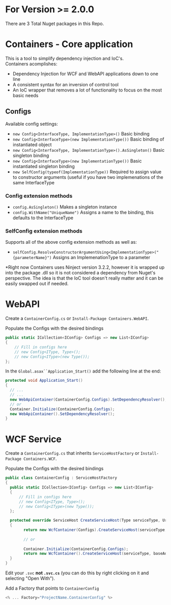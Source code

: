 # For Version >= 2.0.0

There are 3 Total Nuget packages in this Repo.
# Containers - Core application
This is a tool to simplify dependency injection and IoC's.  
Containers acomplishes:
- Dependency Injection for WCF and WebAPI applications down to one line
- A consistent syntax for an inversion of control tool
- An IoC wrapper that removes a lot of functionality to focus on the most basic needs

## Configs
Available config settings:
- `new Config<InterfaceType, ImplementationType>()` Basic binding
- `new Config<InterfaceType>(new ImplementationType())` Basic binding of instantiated object
- `new Config<InterfaceType, ImplementationType>().AsSingleton()` Basic singleton binding
- `new Config<InterfaceType>(new ImplementationType())` Basic instantiated singleton binding
- `new SelfConfig(typeof(ImplementationType))` Required to assign value to constructor arguments (useful if you have two implemenations of the same InterfaceType

### Config extension methods
- `config.AsSingleton()` Makes a singleton instance
- `config.WithName("UniqueName")` Assigns a name to the binding, this defaults to the InterfaceType

### SelfConfig extension methods
Supports all of the above config extension methods as well as:
- `selfConfig.ResolveConstructorArgumentUsing<ImplementationType>("{parameterName}")`  Assigns an ImplemenationType to a parameter

*Right now Containers uses Ninject version 3.2.2, however it is wrapped up into the package .dll so it is not considered a dependency from Nuget's perspective.  The idea is that the IoC tool doesn't really matter and it can be easily swapped out if needed.

# WebAPI
Create a `ContainerConfig.cs` or `Install-Package Containers.WebAPI`.

Populate the Configs with the desired bindings
```csharp
public static ICollection<IConfig> Configs => new List<IConfig>
{
    // Fill in configs here
    // new Config<IType, Type>();
    // new Config<IType>(new Type());
};
```

In the `Global.asax``Application_Start()` add the following line at the end:
```csharp
protected void Application_Start()
{  
  // ...
  // ...
  new WebApiContainer(ContainerConfig.Configs).SetDependencyResolver();
  // or
  Container.Initialize(ContainerConfig.Configs);
  new WebApiContainer().SetDependencyResolver();
}
```

# WCF Service
Create a `ContainerConfig.cs` that inherits `ServiceHostFactory` or `Install-Package Containers.WCF`.

Populate the Configs with the desired bindings
```csharp
public class ContainerConfig : ServiceHostFactory
{
  public static ICollection<IConfig> Configs => new List<IConfig>
  {
      // Fill in configs here
      // new Config<IType, Type>();
      // new Config<IType>(new Type());
  };

  protected override ServiceHost CreateServiceHost(Type serviceType, Uri[] baseAddress)
  {
        return new WcfContainer(Configs).CreateServiceHost(serviceType, baseAddress);
        
        // or
        
        Container.Initialize(ContainerConfig.Configs);
        return new WcfContainer().CreateServiceHost(serviceType, baseAddress);
  }
}
```

Edit your `.svc` **not `.svc.cs`** (you can do this by right clicking on it and selecting "Open With").

Add a Factory that points to `ContainerConfig`
```csharp
<% ... Factory="ProjectName.ContainerConfig" %>
```
